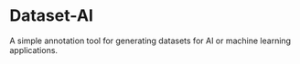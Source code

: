 # Dataset-AI
A simple annotation tool for generating datasets for AI or machine learning applications.
